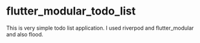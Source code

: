 # flutter_modular_todo_list
This is very simple todo list application. 
I used riverpod and flutter_modular and also flood. 
